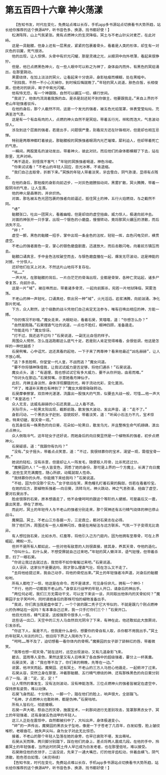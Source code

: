 # 第五百四十六章 神火荡漾
        【告知书友，时代在变化，免费站点难以长存，手机app多书源站点切换看书大势所趋，站长给你推荐的这个换源APP，听书音色多、换源、找书都好使！】
       松涛阵阵，山上气氛紧张。竟有点燃神火的生灵降临，冥土与不老山针尖对麦芒，在此对峙。
       这是一具骷髅，但身上还有一层黑皮，紧紧的包裹着骨头，看着是人类的形体，却生有一对灰色的羽翼，死气很浓。
       他的出现，让人惊惧，头骨中有炽光闪耀，那是灵魂之光，从眼洞中向外喷薄，看起来很狰狞。
       但是，他已点燃黑色神火，在一些人眼中可以称之为神了，身体由内而外，有黑色的冥焰涌出，在那里跳动。
       黑雾绕体，在加上淡淡的冥火，让看起来十分诡异，身影枯瘦而模糊，处在黑暗中。
       “别挡我，不然一不小心灭掉你，到时候后悔就晚了。”年轻的冥人说道，肤色白皙，长相俊美，但绝对的妖异，眸子中紫光闪耀。
       他有恃无恐，有一个神跟随，自然可以碾压一切，横行世间。
       “我说了，他体内流淌着我族的血，是杀是刮还轮不到你做主，他要跟我走。”来自上界的不老山年轻强者驳斥。
       在他的身后，那个人截然不同，这是一个发光的强者，被五色光焰笼罩，体表莹莹灿灿，充满圣洁气息。
       这是有一个有血有肉的人，点燃的神火自然不是冥焰，带着五行光，祥和而浩大，气息波动惊人。
       涉及到这个层面的强者，若是出手，问题很严重，别看双方还在针锋相对，但是却也相互忌惮。
       特别是两尊神都盯着彼此，那骷髅般的冥族强者眼洞内光芒璀璨，犀利迫人，但却带着死亡的气息。
       一瞬间，两股莫名的波动发出，带着神火，彼此对抗，而后他们的身体都模糊了下去，站在那里，无声对峙。
       “再不退走，别怪我不客气！”年轻的冥族强者喝道，神色冷峻。
       “你来试试看！”不老山的年轻人回应，目光冰寒，不肯退缩。
       “我们自己去取骨，折断下来。”冥族的年轻人带着淡笑，牙齿雪白，阴气弥漫，显得有点残忍。
       在他的身后，那枯瘦的身影向前迈步，一对灰色翅膀拍动间，黑雾扩散，冥火腾腾，带着一股阴冷的气息，让人生畏。
       他的神火是森寒的，并非炽热。
       对面，那名被五色光团包裹的强者向前逼近，抵住冥土的神，五行火焰燃烧，与之截然不同。
       “哧”
       骷髅张口，吐出一团冥火，看着幽暗，但是却烧的虚空扭曲，威力惊人，极速向前冲去。
       对面的神张开一只手掌，出现一个银色的小磨盘，慢慢转动，竟将那冥火碾压的溃散，而后消失不见。
       “砰！”
       虚空一颤，黑色的骷髅一招手，掌中出现一条金色的法杖，轻轻一挥，血色闪电交织，横贯虚空。
       不老山的强者面色一变，掌心的银色磨盘剧震，迅速放大，而后击散闪电，向着前方镇压而去。
       骷髅口诵真言，手中金色法杖破空而去，与银色磨盘撞在一起，爆发无尽波动，这是神能的对撼，十分惊人。
       还好他们在天上对决，不然这片山地将不复存在。
       “吼……”
       一声大吼，在那骷髅的背后，一片白茫茫的骨海出现，全都是骨架，各种亡灵站起，诸多尸骨复苏，向前扑杀。
       这是一片“域”，被召唤而出，带着诸多骨灵，一起向前厮杀，宛若一片地狱降临，冥雾浩荡。
       不老山的神一声轻叱，口诵真经，祭出另一种“域”，火光滔滔，岩浆沸腾，向前汹涌，净化那片死域。
       下方，众人默然，这个级数的战斗凭他们自己肯定无法参与，唯有召唤出相应的神，方能一搏。
       “你的情况不妙哦。”魔女走来，大眼眨动，看着石昊，笑嘻嘻，道：“你想怎么办？”
       “自然是跑路。”石昊理直气壮的说道，一点也不脸红，眼神四顾，准备遁走。
       “你能走吗？”魔女惊讶。
       “打不过，我还逃不过吗？”石昊说道，一副无比自信的样子。
       周围众人愕然，怎么连逃跑都这么底气十足，若是别人肯定觉得难看，会很低调，他这是怎样的一种优越感？
       石昊咧嘴，心中诅咒，这还真看的起他，一下子来了两尊神？看来他最近“凶名赫赫”，让人不放心啊。
       “逃？多丢脸啊，你堂堂一代人皇，不战而逃？”魔女问道。
       “要不你将镇神珠借我，让我试试威力是否足够，将他们通杀！”石昊说道。
       魔女点头，道：“有道理，我也想试试它有多大威力，要不从你开始，由易而难。”
       “你对头在那边。”石昊努嘴，示意她看月婵仙子。
       此刻，月婵主身淡然，身体浮现朦胧的光，眸子流动光彩，变化莫测。
       “坏了，难道补天教也有神到了？”魔女大眼骨碌碌转动。
       石昊摩拳擦掌，双目神光湛湛，流露出一股强大的气势，似要去大战一般，可惜……他一声大喝：“本皇逃也！”
       众人无言，这威名赫赫的小石还真是……让人看不透。
       天际尽头，一轮黑太阳出现，截断前路，散发强大波动，发出声音，道：“走不了。”
       身影闪动，一个黑衣女子赶到，容貌姣好，带着淡笑，道：“听闻小石法力不凡，宝术惊艳，特来切磋，取天骨一观。”
       在其身后有一株黑色的向日葵，花朵如一轮黑日，散发乌光，并且整株生命气机磅礴，漾出点点神火。
       众人倒吸冷气，这年轻女子还好说，而她身后的向日葵显然是一个植物系的强者，初步点燃神火。
       石昊疑惑，道：“我跟你有仇吗？”
       “没有。”女子摇头，带着点点笑意，道：“不过，我很倾慕你的宝术，渴望一观，需借宝骨一用。”
       她说的轻松，没有杀意，但是却让人一阵发毛，随便取人符骨，比杀死还过分。
       “魔葵园的人！”一些人皆变色，洞悉了她的身份，那可是上界的一个方魔土，长满了向日魔葵，这些生灵充满魔性，随心所欲，动辄就取人性命。
       “我倾慕你的头颅，你能摘下来给我吗？”石昊说道。
       “不给，因为你没那个实力。”女子依旧在笑，黑色瞳孔盯着石昊的胸部，仿若在看着珍宝。
       在她的后方，那植物系强者——向日葵，流转乌光，神火跳动，神之气息弥漫，扭曲了虚空，要对石昊出手。
       脸皮很厚的石昊，原本想遁走了，他不会傻呵呵的跟这个等阶的人硬撼，可是最后又一震，露出笑意，停在了原地。
       而此时，冥土的年轻传人与不老山的强者分别走来，那个冥神还有五行精气绕体的神已停止战斗。
       魔葵园、冥土、不老山三方各据一方，三足鼎立，都对石昊志在必得。
       除了他们外，周围还有一些人眼神闪烁，像是在用秘法与远方联系，气氛一下子变得无比诡异。
       有人想拉拢石昊，比如水月、红凰等，将他引入己方门庭内，因为他拥有至尊骨，可在上界崛起，睥睨一方。
       但并不是所有人都如此，一些对他有敌意的人则很直接，掳其身，养其天骨，夺他的造化。
       “你叫什么，石什么昊，不想受罪就自己过来吧。”年轻的冥人懒洋洋，语气轻慢，但带着杀意，扫了一眼石昊。
       “你说让我过去就过去，我觉得不如你匍匐过来吧。”石昊说道。
       众人讶异，这家伙不是要逃吗，刚才那么理直气壮，现在怎么又不走了。
       “去将他给提过来，我自己动手，将他的骨挖出来。”冥土的年轻强者冷声道，对身后的骷髅吩咐。
       所有人都吃了一惊，他这是在命令，而不是请求，可见身份非凡，拥有一个神仆！
       “不行，他的一切都我不老山的。”身穿五行战甲的年轻人开口，请身后的神出手。
       “两位何必呢，我们三方无需动干戈，可以坐下来谈一谈，共同取出他体内的天骨如何？”魔葵园子女子笑吟吟，同时请她身后的那株可怕的植物准备出手。
       “我说，你们真当我是盘中菜了，一个个装的跟二秃子它大爷似的，不就是跟几个刚点燃神火的伪神站在一起吗？有本事自己过来，我一只手打你们三个！”石昊开口。
       他目光烁烁，精气滚滚，这般强势令很多人一惊。
       这些话一出口，天空中的三方人马自然目光阴冷了下来，有神在此，他还敢如此大放厥词，引发杀机。
       “你这下人，虽是不凡，但我是什么身份，想要你的骨自有人取，杀你都不用我出手。”冥土的年轻冥人冷淡的开口，依旧将下界之人简称为下人。
       “呵呵……等不及了，迫切想看一看你体内的骨啊。”魔葵园的女子舔了舔鲜红的唇，带着微笑。
       “我等也想一观天骨。”就在这时，远空出现波动，又有几道身影飞来。
       碧古、蓝雨等人变色，果然这里又有人召唤来了各自族中的超级强者，要分上一杯美羹。
       石昊淡笑，道：“我也等不及了，你们来的稍晚，先等在一边。”
       说罢，他冲天而起。魔葵园、还有冥土、不老山的三方人马担心他遁走，一起俯冲了过来。
       石昊从容，突然立身在那里，冲着那骷髅、五行精气缭绕的神、还有那株黑色的向日葵分别点了一指，道：“定，定，定！”
       让人愕然的事发生，没有法则波动，没有神能浩荡，三位点燃神火的强者皆被定在虚空中，保持原有姿势，难以动弹。
       石昊飞身而起，十分用力，一脚一个，踏在他们的脸上，响声很大，全部踹飞。
       “毛神，才点燃神火也敢称神，都是伪神。”石昊咕哝。
       所有人皆石化，彻底傻眼。
       石昊一声大喝，祭自己的天骨，施展宝术，一刹那间进行无差别攻击，笼罩那黑衣女子、冥土的年轻强者、还有身披五色战甲的年轻人。
       这三人正处在震惊中，自然都被扫中了，大叫出声，身体极速变小。
       “砰”的一声传出，魔葵园的黑衣女子坠地，像是一下子苍老了几百年，白发如雪，脸上皱纹堆积，老眼昏花，她失声尖叫，身为女子对此无比惊恐。
       接着，不老山的那个年轻人坠落在她的身旁，也早已衰败不堪，发出嘶吼。
       石昊从天而降，两只脚分别踏下，踩在他们的身上，差点将两人震成几段。在他的手中，拎着冥土的年轻强者，当然此时的冥土传人早已成为白发老者，也在那里低吼，难以接受。
       石昊揪住他的衣领子，二话没说，先来了一通大嘴巴，打的他牙齿松动，伴着血横飞，阴气溃散，脸色苍白如雪。（未完待续）
       【告知书友，时代在变化，免费站点难以长存，手机app多书源站点切换看书大势所趋，站长给你推荐的这个换源APP，听书音色多、换源、找书都好使！】